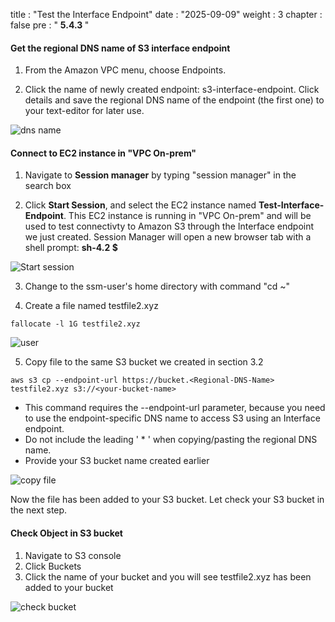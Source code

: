 title : "Test the Interface Endpoint"
date : "2025-09-09"
weight : 3
chapter : false
pre : " <b> 5.4.3 </b> "

#### Get the regional DNS name of S3 interface endpoint

1. From the Amazon VPC menu, choose Endpoints.

2. Click the name of newly created endpoint: s3-interface-endpoint. Click details and save the regional DNS name of the endpoint (the first one) to your text-editor for later use.

![dns name](/images/5-Workshop/5.4-S3-onprem/dns.png)

#### Connect to EC2 instance in "VPC On-prem"

1. Navigate to **Session manager** by typing "session manager" in the search box

2. Click **Start Session**, and select the EC2 instance named **Test-Interface-Endpoint**. This EC2 instance is running in "VPC On-prem" and will be used to test connectivty to Amazon S3 through the Interface endpoint we just created. Session Manager will open a new browser tab with a shell prompt: **sh-4.2 $**

![Start session](/images/5-Workshop/5.4-S3-onprem/start-session.png)

3. Change to the ssm-user's home directory with command "cd ~"

4. Create a file named testfile2.xyz

```
fallocate -l 1G testfile2.xyz
```

![user](/images/5-Workshop/5.4-S3-onprem/cli1.png)

5. Copy file to the same S3 bucket we created in section 3.2

```
aws s3 cp --endpoint-url https://bucket.<Regional-DNS-Name> testfile2.xyz s3://<your-bucket-name>
```

- This command requires the --endpoint-url parameter, because you need to use the endpoint-specific DNS name to access S3 using an Interface endpoint.
- Do not include the leading ' \* ' when copying/pasting the regional DNS name.
- Provide your S3 bucket name created earlier

![copy file](/images/5-Workshop/5.4-S3-onprem/cli2.png)

Now the file has been added to your S3 bucket. Let check your S3 bucket in the next step.

#### Check Object in S3 bucket

1. Navigate to S3 console
2. Click Buckets
3. Click the name of your bucket and you will see testfile2.xyz has been added to your bucket

![check bucket](/images/5-Workshop/5.4-S3-onprem/check-bucket.png)
